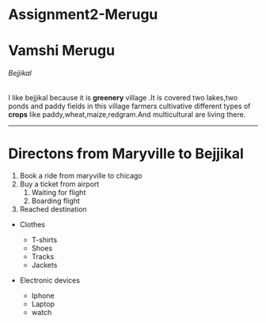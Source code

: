 # Assignment2-Merugu

# Vamshi Merugu

###### Bejjikal
I  like bejjikal because it is **greenery** village .It is covered  two lakes,two ponds and paddy fields in this village farmers cultivative different types of **crops** like paddy,wheat,maize,redgram.And multicultural are living there.

---

#  Directons from Maryville to Bejjikal
1. Book a ride  from maryville to chicago 
2. Buy a ticket from airport
    1. Waiting for flight
    2. Boarding flight      
3. Reached destination

*  Clothes
    * T-shirts
    * Shoes
    * Tracks
    * Jackets

* Electronic devices
    * Iphone
    * Laptop
    * watch
